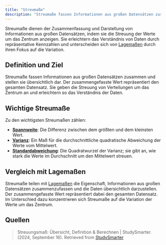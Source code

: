 ```yaml
---
title: "Streumaße"
description: "Streumaße fassen Informationen aus großen Datensätzen zusammen und zeigen die Streuung um das Zentrum. Wichtige Streumaße sind Spannweite, Varianz und Standardabweichung. Sie unterscheiden sich von Lagemaßen durch den Fokus auf Variation."
---
```


Streumaße dienen der Zusammenfassung und Darstellung von Informationen aus großen Datensätzen, indem sie die Streuung der Werte um das Zentrum anzeigen. Sie erleichtern das Verständnis von Daten durch repräsentative Kennzahlen und unterscheiden sich von [Lagemaßen](/open-fidup/lerninhalte/lagemasse) durch ihren Fokus auf die Variation.

## Definition und Ziel
Streumaße fassen Informationen aus großen Datensätzen zusammen und stellen sie übersichtlich dar. Der zusammengefasste Wert repräsentiert den gesamten Datensatz. Sie geben die Streuung von Verteilungen um das Zentrum an und erleichtern so das Verständnis der Daten.

## Wichtige Streumaße
Zu den wichtigsten Streumaßen zählen:

- **[Spannweite](/open-fidup/lerninhalte/spannweite)**: Die Differenz zwischen dem größten und dem kleinsten Wert.
- **[Varianz](/open-fidup/lerninhalte/varianz)**: Ein Maß für die durchschnittliche quadratische Abweichung der Werte vom Mittelwert.
- **[Standardabweichung](/open-fidup/lerninhalte/standardabweichung)**: Die Quadratwurzel der Varianz; sie gibt an, wie stark die Werte im Durchschnitt um den Mittelwert streuen.

## Vergleich mit Lagemaßen
Streumaße teilen mit [Lagemaßen](/open-fidup/lerninhalte/lagemasse) die Eigenschaft, Informationen aus großen Datensätzen zusammenzufassen und die Daten übersichtlich darzustellen. Der zusammengefasste Wert repräsentiert dabei den gesamten Datensatz. Im Unterschied dazu konzentrieren sich Streumaße auf die Variation der Werte um das Zentrum.

## Quellen
> Streuungsmaß: Übersicht, Definition & Berechnen | StudySmarter. (2024, September 16). Retrieved from [StudySmarter](https://www.studysmarter.de/schule/mathe/stochastik/streuungsmass)